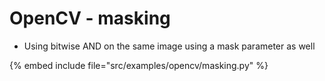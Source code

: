 # OpenCV - masking

* Using bitwise AND on the same image using a mask parameter as well

{% embed include file="src/examples/opencv/masking.py" %}



